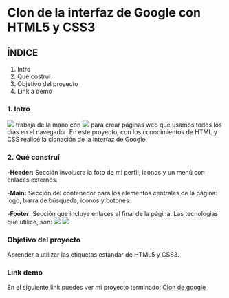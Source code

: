 # Clon de la interfaz de Google con HTML5 y CSS3

## ÍNDICE
1. Intro
2. Qué costruí
3. Objetivo del proyecto
4. Link a demo

### 1. Intro
<img src="https://img.shields.io/badge/HTML5-E34F26?style=for-the-badge&logo=html5&logoColor=white" /> trabaja de la mano con <img src="https://img.shields.io/badge/CSS3-1572B6?style=for-the-badge&logo=css3&logoColor=white" /> para crear páginas web que usamos todos los días en el navegador. En este proyecto, con los conocimientos de HTML y CSS realicé la clonación de la interfaz de Google.

### 2. Qué construí
-**Header:** Sección involucra la foto de mi perfil, iconos y un menú con enlaces externos.

-**Main:** Sección del contenedor para los elementos centrales de la página: logo, barra de búsqueda, iconos y botones.

-**Footer:** Sección que incluye enlaces al final de la página.
Las tecnologias que utilicé, son: 
<img src="https://img.shields.io/badge/HTML5-E34F26?style=for-the-badge&logo=html5&logoColor=white" />
<img src="https://img.shields.io/badge/CSS3-1572B6?style=for-the-badge&logo=css3&logoColor=white" />

### Objetivo del proyecto
Aprender a utilizar las etiquetas estandar de HTML5 y CSS3.

### Link demo
En el siguiente link puedes ver mi proyecto terminado: [Clon de google](https://copiadegoogle-zeta.vercel.app/)
